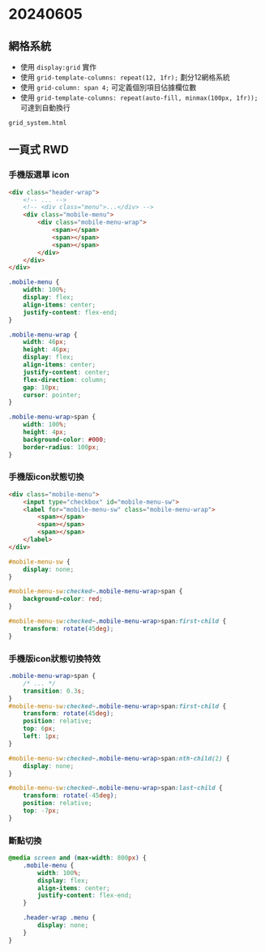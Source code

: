 # 20240605

## 網格系統

- 使用 `display:grid` 實作
- 使用 `grid-template-columns: repeat(12, 1fr);` 劃分12網格系統
- 使用 `grid-column: span 4;` 可定義個別項目佔據欄位數
- 使用 `grid-template-columns: repeat(auto-fill, minmax(100px, 1fr));` 可達到自動換行

`grid_system.html`

## 一頁式 RWD

### 手機版選單 icon


```html
<div class="header-wrap">
    <!-- ... -->
    <!-- <div class="menu">...</div> -->
    <div class="mobile-menu">
        <div class="mobile-menu-wrap">
            <span></span>
            <span></span>
            <span></span>
        </div>
    </div>
</div>
```

```css
.mobile-menu {
    width: 100%;
    display: flex;
    align-items: center;
    justify-content: flex-end;
}

.mobile-menu-wrap {
    width: 46px;
    height: 46px;
    display: flex;
    align-items: center;
    justify-content: center;
    flex-direction: column;
    gap: 10px;
    cursor: pointer;
}

.mobile-menu-wrap>span {
    width: 100%;
    height: 4px;
    background-color: #000;
    border-radius: 100px;
}
```

### 手機版icon狀態切換

```html
<div class="mobile-menu">
    <input type="checkbox" id="mobile-menu-sw">
    <label for="mobile-menu-sw" class="mobile-menu-wrap">
        <span></span>
        <span></span>
        <span></span>
    </label>
</div>
```

```css
#mobile-menu-sw {
    display: none;
}

#mobile-menu-sw:checked~.mobile-menu-wrap>span {
    background-color: red;
}

#mobile-menu-sw:checked~.mobile-menu-wrap>span:first-child {
    transform: rotate(45deg);
}
```

### 手機版icon狀態切換特效


```css
.mobile-menu-wrap>span {
    /* ... */
    transition: 0.3s;
}
#mobile-menu-sw:checked~.mobile-menu-wrap>span:first-child {
    transform: rotate(45deg);
    position: relative;
    top: 6px;
    left: 1px;
}

#mobile-menu-sw:checked~.mobile-menu-wrap>span:nth-child(2) {
    display: none;
}

#mobile-menu-sw:checked~.mobile-menu-wrap>span:last-child {
    transform: rotate(-45deg);
    position: relative;
    top: -7px;
}
```

### 斷點切換

```css
@media screen and (max-width: 800px) {
    .mobile-menu {
        width: 100%;
        display: flex;
        align-items: center;
        justify-content: flex-end;
    }

    .header-wrap .menu {
        display: none;
    }
}
```